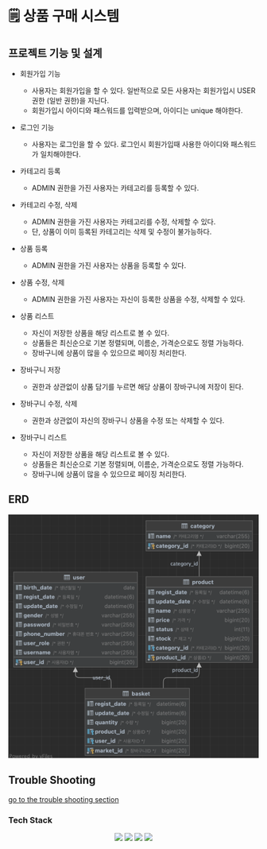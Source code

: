 # 🗒 상품 구매 시스템 

## 프로젝트 기능 및 설계
- 회원가입 기능
  - 사용자는 회원가입을 할 수 있다. 일반적으로 모든 사용자는 회원가입시 USER 권한 (일반 권한)을 지닌다. 
  - 회원가입시 아이디와 패스워드를 입력받으며, 아이디는 unique 해야한다. 

- 로그인 기능
  - 사용자는 로그인을 할 수 있다. 로그인시 회원가입때 사용한 아이디와 패스워드가 일치해야한다.

- 카테고리 등록
  - ADMIN 권한을 가진 사용자는 카테고리를 등록할 수 있다.

- 카테고리 수정, 삭제
  - ADMIN 권한을 가진 사용자는 카테고리를 수정, 삭제할 수 있다.
  - 단, 상품이 이미 등록된 카테고리는 삭제 및 수정이 불가능하다.

- 상품 등록
  - ADMIN 권한을 가진 사용자는 상품을 등록할 수 있다.
    
- 상품 수정, 삭제
  - ADMIN 권한을 가진 사용자는 자신이 등록한 상품을 수정, 삭제할 수 있다.

- 상품 리스트 
  - 자신이 저장한 상품을 해당 리스트로 볼 수 있다.
  - 상품들은 최신순으로 기본 정렬되며, 이름순, 가격순으로도 정렬 가능하다.
  - 장바구니에 상품이 많을 수 있으므로 페이징 처리한다.

- 장바구니 저장
  - 권한과 상관없이 상품 담기를 누르면 해당 상품이 장바구니에 저장이 된다.
 
- 장바구니 수정, 삭제
  - 권한과 상관없이 자신의 장바구니 상품을 수정 또는 삭제할 수 있다.

- 장바구니 리스트 
  - 자신이 저장한 상품을 해당 리스트로 볼 수 있다.
  - 상품들은 최신순으로 기본 정렬되며, 이름순, 가격순으로도 정렬 가능하다.
  - 장바구니에 상품이 많을 수 있으므로 페이징 처리한다. 

## ERD 
![ERD](docs/img/erd.png)

## Trouble Shooting
[go to the trouble shooting section](docs/TROUBLE_SHOOTING.md)

### Tech Stack
<div align=center> 
  <img src="https://img.shields.io/badge/java-007396?style=for-the-badge&logo=java&logoColor=white"> 
  <img src="https://img.shields.io/badge/spring-6DB33F?style=for-the-badge&logo=spring&logoColor=white"> 
  <img src="https://img.shields.io/badge/mysql-4479A1?style=for-the-badge&logo=mysql&logoColor=white"> 
  <img src="https://img.shields.io/badge/git-F05032?style=for-the-badge&logo=git&logoColor=white">
</div>

